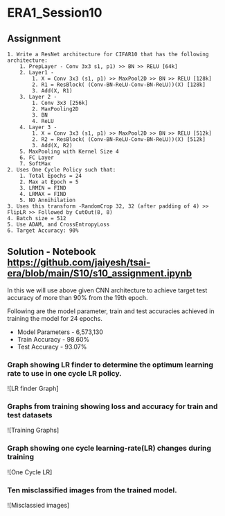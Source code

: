 # ERA1_Session10
## Assignment
    1. Write a ResNet architecture for CIFAR10 that has the following architecture: 
        1. PrepLayer - Conv 3x3 s1, p1) >> BN >> RELU [64k] 
        2. Layer1 - 
            1. X = Conv 3x3 (s1, p1) >> MaxPool2D >> BN >> RELU [128k] 
            2. R1 = ResBlock( (Conv-BN-ReLU-Conv-BN-ReLU))(X) [128k]  
            3. Add(X, R1) 
        3. Layer 2 - 
            1. Conv 3x3 [256k] 
            2. MaxPooling2D 
            3. BN 
            4. ReLU 
        4. Layer 3 - 
            1. X = Conv 3x3 (s1, p1) >> MaxPool2D >> BN >> RELU [512k] 
            2. R2 = ResBlock( (Conv-BN-ReLU-Conv-BN-ReLU))(X) [512k] 
            3. Add(X, R2) 
        5. MaxPooling with Kernel Size 4 
        6. FC Layer
        7. SoftMax 
    2. Uses One Cycle Policy such that: 
        1. Total Epochs = 24 
        2. Max at Epoch = 5 
        3. LRMIN = FIND 
        4. LRMAX = FIND 
        5. NO Annihilation 
    3. Uses this transform -RandomCrop 32, 32 (after padding of 4) >> FlipLR >> Followed by CutOut(8, 8) 
    4. Batch size = 512 
    5. Use ADAM, and CrossEntropyLoss 
    6. Target Accuracy: 90% 

## Solution - Notebook https://github.com/jaiyesh/tsai-era/blob/main/S10/s10_assignment.ipynb
In this we will use above given CNN architecture to achieve target test accuracy of more than 90% from the 19th epoch.

Following are the model parameter, train and test accuracies achieved in training the model for 24 epochs.
- Model Parameters - 6,573,130
- Train Accuracy - 98.60%
- Test Accuracy - 93.07%


### Graph showing LR finder to determine the optimum learning rate to use in one cycle LR policy.
![LR finder Graph]


### Graphs from training showing loss and accuracy for train and test datasets
![Training Graphs]

### Graph showing one cycle learning-rate(LR) changes during training 
![One Cycle LR]

### Ten misclassified images from the trained model.
![Misclassied images]
